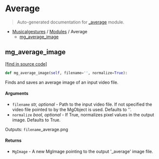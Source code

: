 # Average

> Auto-generated documentation for [_average](..\_average.py) module.

- [Musicalgestures](README.md#musicalgestures-index) / [Modules](MODULES.md#musicalgestures-modules) / Average
    - [mg_average_image](#mg_average_image)

## mg_average_image

[[find in source code]](..\_average.py#L7)

```python
def mg_average_image(self, filename='', normalize=True):
```

Finds and saves an average image of an input video file.

#### Arguments

- `filename` *str, optional* - Path to the input video file. If not specified the video file pointed to by the MgObject is used. Defaults to ''.
- `normalize` *bool, optional* - If True, normalizes pixel values in the output image. Defaults to True.

Outputs:
    `filename`_average.png

#### Returns

- `MgImage` - A new MgImage pointing to the output '_average' image file.
